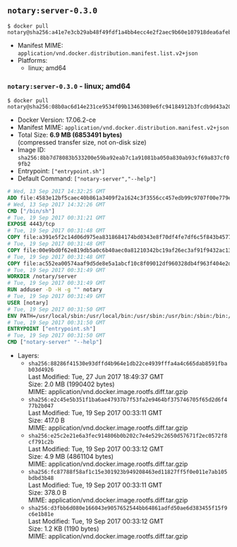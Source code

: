 ## `notary:server-0.3.0`

```console
$ docker pull notary@sha256:a41e7e3cb29ab48f49fdf1a4bb4ecc4e2f2aec9b60e107918dea6afebb0408fc
```

-	Manifest MIME: `application/vnd.docker.distribution.manifest.list.v2+json`
-	Platforms:
	-	linux; amd64

### `notary:server-0.3.0` - linux; amd64

```console
$ docker pull notary@sha256:08b0ac6d14e231ce9534f09b13463089e6fc94184912b3fcdb9d43a20b70da24
```

-	Docker Version: 17.06.2-ce
-	Manifest MIME: `application/vnd.docker.distribution.manifest.v2+json`
-	Total Size: **6.9 MB (6853491 bytes)**  
	(compressed transfer size, not on-disk size)
-	Image ID: `sha256:8bb7d78083b533200e59ba92eab7c1a91081ba050a830ab93cf69a837cf09fb2`
-	Entrypoint: `["entrypoint.sh"]`
-	Default Command: `["notary-server","--help"]`

```dockerfile
# Wed, 13 Sep 2017 14:32:25 GMT
ADD file:4583e12bf5caec40b861a3409f2a1624c3f3556cc457edb99c9707f00e779e45 in / 
# Wed, 13 Sep 2017 14:32:26 GMT
CMD ["/bin/sh"]
# Tue, 19 Sep 2017 00:31:21 GMT
EXPOSE 4443/tcp
# Tue, 19 Sep 2017 00:31:48 GMT
COPY file:a391e5f2c14d06d975ea8318684174bd0343e8f70df4fe7df6c5f843b4577f75 in /notary/server/ 
# Tue, 19 Sep 2017 00:31:48 GMT
COPY file:00e9bd0f62e819db5a0c6b40aec0a81210342bc19af26ec3af91f9432ac13587 in /notary/server/ 
# Tue, 19 Sep 2017 00:31:48 GMT
COPY file:ac552ea00574aaf9d5de8e5a1abcf10c8f09012df960328db4f963f404e2d409 in /notary/server/ 
# Tue, 19 Sep 2017 00:31:49 GMT
WORKDIR /notary/server
# Tue, 19 Sep 2017 00:31:49 GMT
RUN adduser -D -H -g "" notary
# Tue, 19 Sep 2017 00:31:49 GMT
USER [notary]
# Tue, 19 Sep 2017 00:31:50 GMT
ENV PATH=/usr/local/sbin:/usr/local/bin:/usr/sbin:/usr/bin:/sbin:/bin:/notary/server
# Tue, 19 Sep 2017 00:31:50 GMT
ENTRYPOINT ["entrypoint.sh"]
# Tue, 19 Sep 2017 00:31:50 GMT
CMD ["notary-server" "--help"]
```

-	Layers:
	-	`sha256:88286f41530e93dffd4b964e1db22ce4939fffa4a4c665dab8591fbab03d4926`  
		Last Modified: Tue, 27 Jun 2017 18:49:37 GMT  
		Size: 2.0 MB (1990402 bytes)  
		MIME: application/vnd.docker.image.rootfs.diff.tar.gzip
	-	`sha256:e2c45e5b351f1ba6ae47937b7f53fa2e9464bf375746705f65d2d6f477b2b047`  
		Last Modified: Tue, 19 Sep 2017 00:33:11 GMT  
		Size: 417.0 B  
		MIME: application/vnd.docker.image.rootfs.diff.tar.gzip
	-	`sha256:e25c2e21e6a3fec914806b0b202c7e4e529c2650d57671f2ec0572f8cf791c2b`  
		Last Modified: Tue, 19 Sep 2017 00:33:12 GMT  
		Size: 4.9 MB (4861104 bytes)  
		MIME: application/vnd.docker.image.rootfs.diff.tar.gzip
	-	`sha256:fc87788f58af1c15e301923b949208463ed11827ff5f0e011e7ab105bdbd3b48`  
		Last Modified: Tue, 19 Sep 2017 00:33:11 GMT  
		Size: 378.0 B  
		MIME: application/vnd.docker.image.rootfs.diff.tar.gzip
	-	`sha256:d3fbb6d080e166043e9057652544bb64861adfd50ae6d383455f15f9c6e1b81e`  
		Last Modified: Tue, 19 Sep 2017 00:33:12 GMT  
		Size: 1.2 KB (1190 bytes)  
		MIME: application/vnd.docker.image.rootfs.diff.tar.gzip
